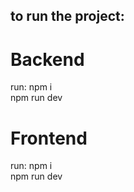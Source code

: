 ## to run the project:

<h1>Backend</h1>

<p>run: npm i </br>
npm run dev
</p>

<h1>Frontend</h1>


<p>run: npm i </br>
npm run dev
</p>
